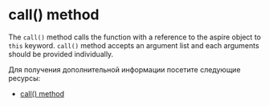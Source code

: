 # call() method

The `call()` method calls the function with a reference to the aspire object to `this` keyword. `call()` method accepts an argument list and each arguments should be provided individually.

Для получения дополнительной информации посетите следующие ресурсы:

- [call() method](https://developer.mozilla.org/en-US/docs/Web/JavaScript/Reference/Global_Objects/Function/call)
